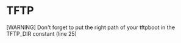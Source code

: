 # TFTP
[WARNING] Don't forget to put the right path of your tftpboot in the TFTP_DIR constant (line 25)
